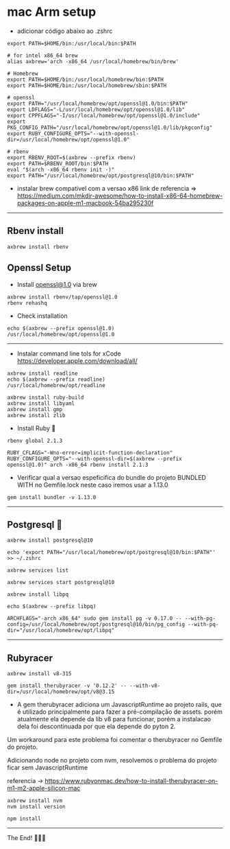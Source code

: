 # mac Arm setup

- adicionar código abaixo ao .zshrc

```
export PATH=$HOME/bin:/usr/local/bin:$PATH

# for intel x86_64 brew
alias axbrew='arch -x86_64 /usr/local/homebrew/bin/brew'

# Homebrew
export PATH=$HOME/bin:/usr/local/homebrew/bin:$PATH
export PATH=$HOME/bin:/usr/local/homebrew/sbin:$PATH

# openssl
export PATH="/usr/local/homebrew/opt/openssl@1.0/bin:$PATH"
export LDFLAGS="-L/usr/local/homebrew/opt/openssl@1.0/lib"
export CPPFLAGS="-I/usr/local/homebrew/opt/openssl@1.0/include"
export PKG_CONFIG_PATH="/usr/local/homebrew/opt/openssl@1.0/lib/pkgconfig"
export RUBY_CONFIGURE_OPTS="--with-openssl-dir=/usr/local/homebrew/opt/openssl@1.0"

# rbenv
export RBENV_ROOT=$(axbrew --prefix rbenv)
export PATH=$RBENV_ROOT/bin:$PATH
eval "$(arch -x86_64 rbenv init -)"
export PATH="/usr/local/homebrew/opt/postgresql@10/bin:$PATH"
```

- instalar brew compativel com a versao x86
link de referencia =>
https://medium.com/mkdir-awesome/how-to-install-x86-64-homebrew-packages-on-apple-m1-macbook-54ba295230f
------
## Rbenv install
```
axbrew install rbenv
```
## Openssl Setup

- Install openssl@1.0 via brew

```
axbrew install rbenv/tap/openssl@1.0
rbenv rehashq
```
- Check installation
```
echo $(axbrew --prefix openssl@1.0)
/usr/local/homebrew/opt/openssl@1.0
```
---
- Instalar command line tols for xCode 
https://developer.apple.com/download/all/
```
axbrew install readline
echo $(axbrew --prefix readline)
/usr/local/homebrew/opt/readline
```

```
axbrew install ruby-build
axbrew install libyaml
axbrew install gmp
axbrew install zlib
```
- Install Ruby 💎
  
```
rbenv global 2.1.3
```
```
RUBY_CFLAGS="-Wno-error=implicit-function-declaration" RUBY_CONFIGURE_OPTS="--with-openssl-dir=$(axbrew --prefix openssl@1.0)" arch -x86_64 rbenv install 2.1.3
```

- Verificar qual a versao espeficifica do bundle do projeto BUNDLED WITH no Gemfile.lock neste caso iremos usar a 1.13.0

```
gem install bundler -v 1.13.0
```
-----
## Postgresql 🐘
```
axbrew install postgresql@10
```

```
echo 'export PATH="/usr/local/homebrew/opt/postgresql@10/bin:$PATH"' >> ~/.zshrc
```

```
axbrew services list
```

```
axbrew services start postgresql@10
```
```
axbrew install libpq
```

```
echo $(axbrew --prefix libpq)
```

```
ARCHFLAGS="-arch x86_64" sudo gem install pg -v 0.17.0 -- --with-pg-config=/usr/local/homebrew/opt/postgresql@10/bin/pg_config --with-pq-dir="/usr/local/homebrew/opt/libpq"
```
----
## Rubyracer
```
axbrew install v8-315
```
```
gem install therubyracer -v '0.12.2' -- --with-v8-dir=/usr/local/homebrew/opt/v8@3.15
```
- A gem therubyracer adiciona um JavascriptRuntime ao projeto rails, que é utilizado principalmente para fazer a pré-compilação de assets.
  porém atualmente ela depende da lib v8 para funcionar, porém a instalacao dela foi descontinuada por que ela depende do pyton 2.

Um workaround para este problema foi comentar o therubyracer no Gemfile do projeto.

Adicionando node no projeto com nvm, resolvemos o problema do projeto ficar sem JavascriptRuntime

referencia -> https://www.rubyonmac.dev/how-to-install-therubyracer-on-m1-m2-apple-silicon-mac
```
axbrew install nvm
nvm install version
```
```
npm install
```
----
The End! 👏👏👏





